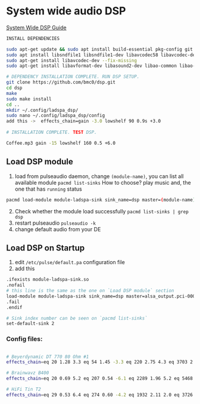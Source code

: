 # System wide audio DSP

[System Wide DSP Guide](https://github.com/bmc0/dsp/wiki/System-Wide-DSP-Guide)

```sh
INSTALL DEPENDENCIES

sudo apt-get update && sudo apt install build-essential pkg-config git ladspa-sdk fftw3 fftw3-dev libzita-convolver-dev 
sudo apt install libsndfile1 libsndfile1-dev libavcodec58 libavcodec-dev
sudo apt-get install libavcodec-dev --fix-missing
sudo apt-get install libavformat-dev libasound2-dev libao-common libao-dev libmad0-dev

# DEPENDENCY INSTALLATION COMPLETE. RUN DSP SETUP.
git clone https://github.com/bmc0/dsp.git
cd dsp
make
sudo make install
cd ..
mkdir ~/.config/ladspa_dsp/
sudo nano ~/.config/ladspa_dsp/config
add this ->  effects_chain=gain -3.0 lowshelf 90 0.9s +3.0
	
# INSTALLATION COMPLETE. TEST DSP.

Coffee.mp3 gain -15 lowshelf 160 0.5 +6.0
```

## Load DSP module
1. load from pulseaudio daemon, change `(module-name)`, you can list all available module `pacmd list-sinks` 
   How to choose? play music and, the one that has `running` status
```sh
pacmd load-module module-ladspa-sink sink_name=dsp master=(module-name) plugin=ladspa_dsp label=ladspa_dsp
```
2. Check whether the module load successfully
`pacmd list-sinks | grep dsp`
3. restart pulseaudio
`pulseaudio -k`
4. change default audio from your DE


## Load DSP on Startup
1. edit `/etc/pulse/default.pa` configuration file
2. add this
```sh
.ifexists module-ladspa-sink.so
.nofail
# this line is the same as the one on `Load DSP module` section
load-module module-ladspa-sink sink_name=dsp master=alsa_output.pci-0000_28_00.4.analog-stereo plugin=ladspa_dsp label=ladspa_dsp
.fail
.endif

# Sink index number can be seen on `pacmd list-sinks`
set-default-sink 2
```


### Config files:
```bash

# Beyerdynamic DT 770 80 Ohm #1
effects_chain=eq 20 1.28 3.3 eq 54 1.45 -3.3 eq 220 2.75 4.3 eq 3703 2.84 10.8 eq 18582 0.03 -4.5 eq 137 4.75 -1.4 eq 2254 2.98 -2.4 eq 2773 0.34 0.9 eq 7161 1.84 -3.8 eq 9225 1.26 2.8

# Brainwavz B400
effects_chain=eq 20 0.69 5.2 eq 207 0.54 -6.1 eq 2289 1.96 5.2 eq 5468 1.46 5.8 eq 12755 1.26 6.4 eq 879 2.94 1.8 eq 2333 1.58 0.7 eq 8435 5.68 -3.4 eq 9290 0.39 3.2 eq 16465 0.04 -2.3

# HiFi Tin T2
effects_chain=eq 29 0.53 6.4 eq 274 0.60 -4.2 eq 1932 2.11 2.0 eq 3726 2.69 3.9 eq 6217 3.58 6.3 eq 970 5.54 1.1 eq 9464 4.50 2.5 eq 19213 0.36 -2.2 eq 19858 0.32 -6.6
```
